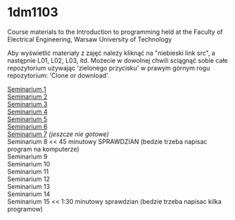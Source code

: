 # 1dm1103
Course materials to the Introduction to programming held at the Faculty of Electrical Engineering, Warsaw University of Technology

Aby wyświetlić materiały z zajęć należy kliknąć na "niebieski link src", a następnie L01, L02, L03, itd. Możecie w dowolnej chwili sciągnąć sobie całe repozytorium używając 'zielonego przycisku' w prawym górnym rogu repozytorium: 'Clone or download'.

[Seminarium 1](src/L01)  
[Seminarium 2](src/L02)  
[Seminarium 3](src/L03)  
[Seminarium 4](src/L04)  
[Seminarium 5](src/L05)  
[Seminarium 6](src/L06)   
[Seminarium 7](src/L07)  *(jeszcze nie gotowe)*  
Seminarium 8 << 45 minutowy SPRAWDZIAN (bedzie trzeba napisac program na komputerze)  
Seminarium 9  
Seminarium 10  
Seminarium 11  
Seminarium 12  
Seminarium 13  
Seminarium 14  
Seminarium 15 << 1:30 minutowy sprawdzian (bedzie trzeba napisac kilka programow)  
